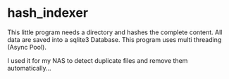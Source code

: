# hash_indexer
This little program needs a directory and hashes the complete content. All data are saved into a sqlite3 Database. This program uses multi threading (Async Pool).

I used it for my NAS to detect duplicate files and remove them automatically...
